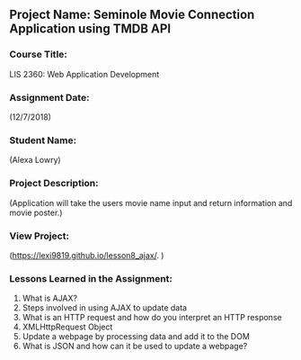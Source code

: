 ## Project Name:  Seminole Movie Connection Application using TMDB API

### Course Title:
LIS 2360:  Web Application Development

### Assignment Date:  
(12/7/2018)

### Student Name:  
(Alexa Lowry)

### Project Description:
(Application will take the users movie name input and return information and movie poster.)

### View Project:
(https://lexi9819.github.io/lesson8_ajax/. )

### Lessons Learned in the Assignment:
1. What is AJAX?
2. Steps involved in using AJAX to update data
3. What is an HTTP request and how do you interpret an HTTP response
4. XMLHttpRequest Object
5. Update a webpage by processing data and add it to the DOM
6. What is JSON and how can it be used to update a webpage?